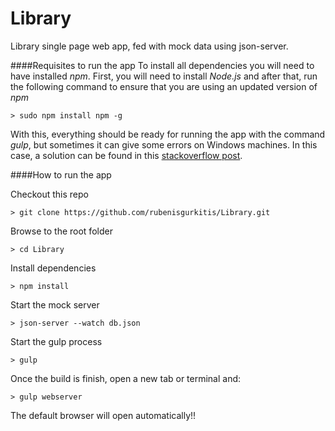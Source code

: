 # Library
Library single page web app, fed with mock data using json-server.

####Requisites to run the app
To install all dependencies you will need to have installed *npm*. First, you will need to install *Node.js* and after that, run the following command to ensure that you are using an updated version of *npm*
```
> sudo npm install npm -g
```
With this, everything should be ready for running the app with the command *gulp*, but sometimes it can give some errors on Windows machines. In this case, a solution can be found in this [stackoverflow post](http://stackoverflow.com/a/24042936).

####How to run the app

Checkout this repo
```
> git clone https://github.com/rubenisgurkitis/Library.git
```
Browse to the root folder
```
> cd Library
```
Install dependencies
```
> npm install
```
Start the mock server
```
> json-server --watch db.json
```
Start the gulp process
```
> gulp
```
Once the build is finish, open a new tab or terminal and:
```
> gulp webserver
```
The default browser will open automatically!!

